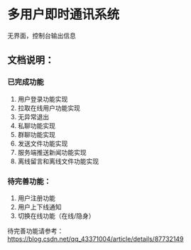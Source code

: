 # 多用户即时通讯系统
无界面，控制台输出信息
## 文档说明：
### 已完成功能
1. 用户登录功能实现
2. 拉取在线用户功能实现
3. 无异常退出
4. 私聊功能实现
5. 群聊功能实现
6. 发送文件功能实现
7. 服务端推送新闻功能实现
8. 离线留言和离线文件功能实现

### 待完善功能：
1. 用户注册功能
2. 用户上下线通知
3. 切换在线功能（在线/隐身）

待完善功能请参考：
https://blog.csdn.net/qq_43371004/article/details/87732149
